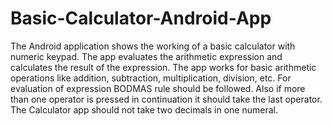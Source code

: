 # Basic-Calculator-Android-App
The Android application shows the working of a basic calculator with numeric keypad. 
The app evaluates the arithmetic expression and calculates the result of the expression.
The app works for basic arithmetic operations like addition, subtraction, multiplication, division, etc.
For evaluation of expression BODMAS rule should be followed. 
Also if more than one operator is pressed in continuation it should take the last operator.
The Calculator app should not take two decimals in one numeral. 
